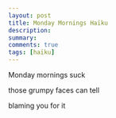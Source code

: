 ```yaml
---
layout: post
title: Monday Mornings Haïku
description: 
summary: 
comments: true
tags: [haïku]
---
```


Monday mornings suck

those grumpy faces can tell

blaming you for it
